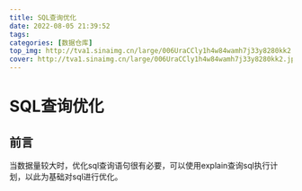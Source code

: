 ```yaml
---
title: SQL查询优化
date: 2022-08-05 21:39:52
tags:
categories: [数据仓库]
top_img: http://tva1.sinaimg.cn/large/006UraCCly1h4w84wamh7j33y8280kk2.jpg
cover: http://tva1.sinaimg.cn/large/006UraCCly1h4w84wamh7j33y8280kk2.jpg
---
```

# SQL查询优化
## 前言
当数据量较大时，优化sql查询语句很有必要，可以使用explain查询sql执行计划，以此为基础对sql进行优化。  



